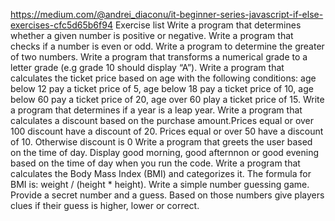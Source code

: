 https://medium.com/@andrei_diaconu/it-beginner-series-javascript-if-else-exercises-cfc5d65b6f94
Exercise list
Write a program that determines whether a given number is positive or negative.
Write a program that checks if a number is even or odd.
Write a program to determine the greater of two numbers.
Write a program that transforms a numerical grade to a letter grade (e.g grade 10 should display “A”).
Write a program that calculates the ticket price based on age with the following conditions: age below 12 pay a ticket price of 5, age below 18 pay a ticket price of 10, age below 60 pay a ticket price of 20, age over 60 play a ticket price of 15.
Write a program that determines if a year is a leap year.
Write a program that calculates a discount based on the purchase amount.Prices equal or over 100 discount have a discount of 20. Prices equal or over 50 have a discount of 10. Otherwise discount is 0
Write a program that greets the user based on the time of day. Display good morning, good afternnon or good evening based on the time of day when you run the code.
Write a program that calculates the Body Mass Index (BMI) and categorizes it. The formula for BMI is: weight / (height * height).
Write a simple number guessing game. Provide a secret number and a guess. Based on those numbers give players clues if their guess is higher, lower or correct.